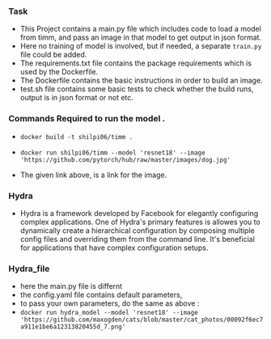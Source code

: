 ### Task 
- This Project contains a main.py file which includes code to load a model from timm, and pass an image in that model to get output in json format. 
- Here no training of model is involved, but if needed, a separate ``train.py`` file could be added. 
- The requirements.txt file contains the package requirements which is used by the Dockerfile. 
- The Dockerfile contains the basic instructions in order to build an image. 
- test.sh file contains some basic tests to check whether the build runs, output is in json format or not etc. 

### Commands Required to run the model . 

- ``docker build -t shilpi06/timm . `` 

- ``docker run shilpi06/timm --model 'resnet18' --image 'https://github.com/pytorch/hub/raw/master/images/dog.jpg'``

- The given link above, is a link for the image. 

### Hydra 
- Hydra is a framework developed by Facebook for elegantly configuring complex applications. One of Hydra's primary features is allowes you to dynamically create a hierarchical configuration by composing multiple config files and overriding them from the command line. It's beneficial for applications that have complex configuration setups.

### Hydra_file 
- here the main.py file is differnt 
- the config.yaml file contains default parameters, 
- to pass your own parameters, do the same as above : 
- ``docker run hydra_model --model 'resnet18' --image 'https://github.com/maxogden/cats/blob/master/cat_photos/00092f6ec7a911e1be6a12313820455d_7.png'``